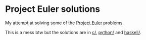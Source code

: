 # Project Euler solutions

My attempt at solving some of the [Project Euler](https://projecteuler.net/) problems.

This is a mess btw but the solutions are in [c/](c/), [python/](python/) and [haskell/](haskell/).
